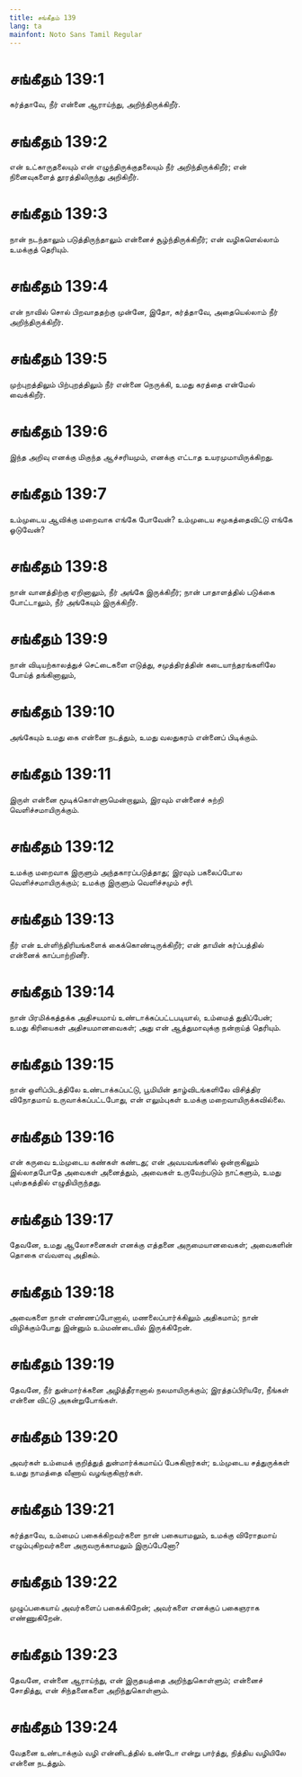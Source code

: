 ```yaml
---
title: சங்கீதம் 139
lang: ta
mainfont: Noto Sans Tamil Regular
---
```


# சங்கீதம் 139:1

கர்த்தாவே, நீர் என்னை ஆராய்ந்து, அறிந்திருக்கிறீர்.

# சங்கீதம் 139:2

என் உட்காருதலையும் என் எழுந்திருக்குதலையும் நீர் அறிந்திருக்கிறீர்; என் நினைவுகளைத் தூரத்திலிருந்து அறிகிறீர்.

# சங்கீதம் 139:3

நான் நடந்தாலும் படுத்திருந்தாலும் என்னைச் சூழ்ந்திருக்கிறீர்; என் வழிகளெல்லாம் உமக்குத் தெரியும்.

# சங்கீதம் 139:4

என் நாவில் சொல் பிறவாததற்கு முன்னே, இதோ, கர்த்தாவே, அதையெல்லாம் நீர் அறிந்திருக்கிறீர்.

# சங்கீதம் 139:5

முற்புறத்திலும் பிற்புறத்திலும் நீர் என்னை நெருக்கி, உமது கரத்தை என்மேல் வைக்கிறீர்.

# சங்கீதம் 139:6

இந்த அறிவு எனக்கு மிகுந்த ஆச்சரியமும், எனக்கு எட்டாத உயரமுமாயிருக்கிறது.

# சங்கீதம் 139:7

உம்முடைய ஆவிக்கு மறைவாக எங்கே போவேன்? உம்முடைய சமுகத்தைவிட்டு எங்கே ஓடுவேன்?

# சங்கீதம் 139:8

நான் வானத்திற்கு ஏறினாலும், நீர் அங்கே இருக்கிறீர்; நான் பாதாளத்தில் படுக்கை போட்டாலும், நீர் அங்கேயும் இருக்கிறீர்.

# சங்கீதம் 139:9

நான் விடியற்காலத்துச் செட்டைகளை எடுத்து, சமுத்திரத்தின் கடையாந்தரங்களிலே போய்த் தங்கினாலும்,

# சங்கீதம் 139:10

அங்கேயும் உமது கை என்னை நடத்தும், உமது வலதுகரம் என்னைப் பிடிக்கும்.

# சங்கீதம் 139:11

இருள் என்னை மூடிக்கொள்ளுமென்றாலும், இரவும் என்னைச் சுற்றி வெளிச்சமாயிருக்கும்.

# சங்கீதம் 139:12

உமக்கு மறைவாக இருளும் அந்தகாரப்படுத்தாது; இரவும் பகலைப்போல வெளிச்சமாயிருக்கும்; உமக்கு இருளும் வெளிச்சமும் சரி.

# சங்கீதம் 139:13

நீர் என் உள்ளிந்திரியங்களைக் கைக்கொண்டிருக்கிறீர்; என் தாயின் கர்ப்பத்தில் என்னைக் காப்பாற்றினீர்.

# சங்கீதம் 139:14

நான் பிரமிக்கத்தக்க அதிசயமாய் உண்டாக்கப்பட்டபடியால், உம்மைத் துதிப்பேன்; உமது கிரியைகள் அதிசயமானவைகள்; அது என் ஆத்துமாவுக்கு நன்றாய்த் தெரியும்.

# சங்கீதம் 139:15

நான் ஒளிப்பிடத்திலே உண்டாக்கப்பட்டு, பூமியின் தாழ்விடங்களிலே விசித்திர விநோதமாய் உருவாக்கப்பட்டபோது, என் எலும்புகள் உமக்கு மறைவாயிருக்கவில்லை.

# சங்கீதம் 139:16

என் கருவை உம்முடைய கண்கள் கண்டது; என் அவயவங்களில் ஒன்றாகிலும் இல்லாதபோதே அவைகள் அனைத்தும், அவைகள் உருவேற்படும் நாட்களும், உமது புஸ்தகத்தில் எழுதியிருந்தது.

# சங்கீதம் 139:17

தேவனே, உமது ஆலோசனைகள் எனக்கு எத்தனை அருமையானவைகள்; அவைகளின் தொகை எவ்வளவு அதிகம்.

# சங்கீதம் 139:18

அவைகளை நான் எண்ணப்போனால், மணலைப்பார்க்கிலும் அதிகமாம்; நான் விழிக்கும்போது இன்னும் உம்மண்டையில் இருக்கிறேன்.

# சங்கீதம் 139:19

தேவனே, நீர் துன்மார்க்கனை அழித்தீரானால் நலமாயிருக்கும்; இரத்தப்பிரியரே, நீங்கள் என்னை விட்டு அகன்றுபோங்கள்.

# சங்கீதம் 139:20

அவர்கள் உம்மைக் குறித்துத் துன்மார்க்கமாய்ப் பேசுகிறார்கள்; உம்முடைய சத்துருக்கள் உமது நாமத்தை வீணாய் வழங்குகிறார்கள்.

# சங்கீதம் 139:21

கர்த்தாவே, உம்மைப் பகைக்கிறவர்களை நான் பகையாமலும், உமக்கு விரோதமாய் எழும்புகிறவர்களை அருவருக்காமலும் இருப்பேனோ?

# சங்கீதம் 139:22

முழுப்பகையாய் அவர்களைப் பகைக்கிறேன்; அவர்களை எனக்குப் பகைஞராக எண்ணுகிறேன்.

# சங்கீதம் 139:23

தேவனே, என்னை ஆராய்ந்து, என் இருதயத்தை அறிந்துகொள்ளும்; என்னைச் சோதித்து, என் சிந்தனைகளை அறிந்துகொள்ளும்.

# சங்கீதம் 139:24

வேதனை உண்டாக்கும் வழி என்னிடத்தில் உண்டோ என்று பார்த்து, நித்திய வழியிலே என்னை நடத்தும்.

